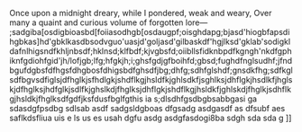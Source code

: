 Once upon a midnight dreary, while I pondered, weak and weary,
Over many a quaint and curious volume of forgotten lore—
;sadgiba[osdigbioasbd[foiiasodhgb[osdaugpf;oisghdapg;bjasd'hiogbfapsdihgbkas]hd'gbklkasdbsodvguo'uasjd'goljasd'gilbaskdf'hgjlksd'gklab'sodigkldafnlhigsndfkhljnbsdf;hklnsd;klfbdf;kjvgbsfd;oiibllsfidknbpdfkgngh'nkdfgphiknfgdiohfgid'jh/lofjgb;lfg;hfgkjh;i;ghsfgdjgfboihfd;gbsd;fughdfnglsudhf;jfndbgufdgbsfdfhgsfdhgbosfdhigsbdfghsdfjbg;dhfg;sdhfglshdf;gnsdkfhg;sdfkglsdfbgvsdfiglsjdfhglkjsfhdlgkjshdflkgjhsldfkjghlsdkfjsghlksjdhflgkjhsdlkfjhglskjdfhglksjhdfglkjsdlfkjghslkdjfhglksjdhflgkjshdflkgjhsldkfjghlskdjfhglkjsdhflkgjhsldkjfhglksdfgdfjksfdusfbglfgthis ia s;dlsdhfgsdbgbsabbgasi ga sdasdgfpsdbg  sdlsab asdf sadgsldgboas dfgsadg asdgasdf as dfsubf aes saflkdsfliua uis e  ls us  es usah dgfu asdg asdgfasdogi8ba sdgh sda sda g ]]